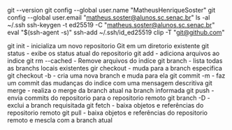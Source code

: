 git --version
git config --global user.name "MatheusHenriqueSoster"
git config --global user.email "matheus.soster@alunos.sc.senac.br"
ls -al ~/.ssh
ssh-keygen -t ed25519 -C "matheus.soster@alunos.sc.senac.br"
eval "$(ssh-agent -s)"
ssh-add ~/.ssh/id_ed25519
clip -T "git@github.com"

git init - inicializa um novo repositorio Git em um diretorio existente
git status - exibe os status atual do repositorio
git add - adiciona arquivos ao indice 
git rm --cached - Remove arquivos do indíce
git branch - lista todas as branchs locais existentes
gir checkout - muda para a branch especifica
git checkout -b - cria uma nova branch e muda para ela
git commit -m - faz um commit das mudanças do indice com uma mensagem descritiva
git merge - realiza o merge da branch atual na branch informada
git push - envia commits do repositorio para o repositorio remoto
git branch -D - exclui a branch requisitada
git fetch - baixa objetos e referências do repositorio remoto
git pull - baixa objetos e referências do repositorio remoto e mescla com a branch atual
